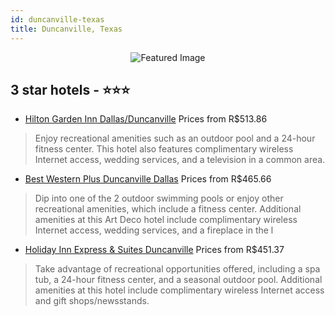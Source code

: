 ```yaml
---
id: duncanville-texas
title: Duncanville, Texas
---
```


<center><img src="https://i.travelapi.com/hotels/2000000/1180000/1172300/1172222/0b98e8bf_z.jpg" alt="Featured Image" /></center>


##  3 star hotels - ⭐️⭐️⭐️

-    [Hilton Garden Inn Dallas/Duncanville](https://us.hurb.com/hotels/duncanville/hilton-garden-inn-dallas-duncanville-JNP-JP746613?cmp=18055) Prices from R$513.86
   > Enjoy recreational amenities such as an outdoor pool and a 24-hour fitness center. This hotel also features complimentary wireless Internet access, wedding services, and a television in a common area.
-    [Best Western Plus Duncanville Dallas](https://us.hurb.com/hotels/duncanville/best-western-plus-duncanville-dallas-JNP-JP565495?cmp=18055) Prices from R$465.66
   > Dip into one of the 2 outdoor swimming pools or enjoy other recreational amenities, which include a fitness center. Additional amenities at this Art Deco hotel include complimentary wireless Internet access, wedding services, and a fireplace in the l
-    [Holiday Inn Express & Suites Duncanville](https://us.hurb.com/hotels/duncanville/holiday-inn-express-suites-duncanville-JNP-JP291842?cmp=18055) Prices from R$451.37
   > Take advantage of recreational opportunities offered, including a spa tub, a 24-hour fitness center, and a seasonal outdoor pool. Additional amenities at this hotel include complimentary wireless Internet access and gift shops/newsstands.
